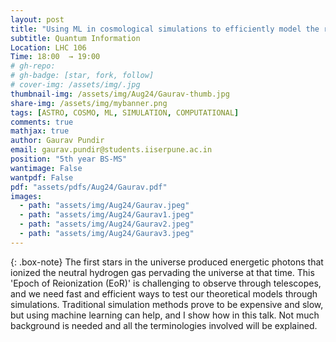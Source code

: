 ```yaml
---
layout: post
title: "Using ML in cosmological simulations to efficiently model the reionization era"
subtitle: Quantum Information
Location: LHC 106
Time: 18:00  → 19:00
# gh-repo:
# gh-badge: [star, fork, follow]
# cover-img: /assets/img/.jpg
thumbnail-img: /assets/img/Aug24/Gaurav-thumb.jpg
share-img: /assets/img/mybanner.png
tags: [ASTRO, COSMO, ML, SIMULATION, COMPUTATIONAL]
comments: true
mathjax: true
author: Gaurav Pundir 
email: gaurav.pundir@students.iiserpune.ac.in
position: "5th year BS-MS"
wantimage: False
wantpdf: False
pdf: "assets/pdfs/Aug24/Gaurav.pdf"
images:
  - path: "assets/img/Aug24/Gaurav.jpeg"
  - path: "assets/img/Aug24/Gaurav1.jpeg"
  - path: "assets/img/Aug24/Gaurav2.jpeg"
  - path: "assets/img/Aug24/Gaurav3.jpeg"
---
```

{: .box-note}
The first stars in the universe produced energetic photons that ionized the neutral hydrogen gas pervading the universe at that time. This 'Epoch of Reionization (EoR)' is challenging to observe through telescopes, and we need fast and efficient ways to test our theoretical models through simulations. Traditional simulation methods prove to be expensive and slow, but using machine learning can help, and I show how in this talk. Not much background is needed and all the terminologies involved will be explained.  